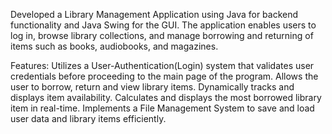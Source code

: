 Developed a Library Management Application using Java for backend functionality and Java Swing for the GUI.
The application enables users to log in, browse library collections, and manage borrowing and returning of items such as books, audiobooks, and magazines.

Features:
Utilizes a User-Authentication(Login) system that validates user credentials before proceeding to the main page of the program.
Allows the user to borrow, return and view library items.
Dynamically tracks and displays item availability.
Calculates and displays the most borrowed library item in real-time.
Implements a File Management System to save and load user data and library items efficiently.
